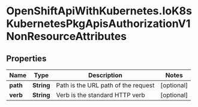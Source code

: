 # OpenShiftApiWithKubernetes.IoK8sKubernetesPkgApisAuthorizationV1NonResourceAttributes

## Properties
Name | Type | Description | Notes
------------ | ------------- | ------------- | -------------
**path** | **String** | Path is the URL path of the request | [optional] 
**verb** | **String** | Verb is the standard HTTP verb | [optional] 


